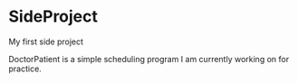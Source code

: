 # SideProject
My first side project

DoctorPatient is a simple scheduling program I am currently working on for practice.

